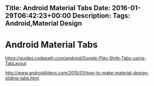 Title: Android Material Tabs
Date: 2016-01-29T06:42:23+00:00
Description: 
Tags: Android,Material Design
---
# Android Material Tabs

https://guides.codepath.com/android/Google-Play-Style-Tabs-using-TabLayout

http://www.android4devs.com/2015/01/how-to-make-material-design-sliding-tabs.html
